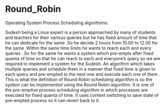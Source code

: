 # Round_Robin
Operating System Process Scheduling algorithims.

Sudesh being a Linux expert is a person approached by many of students and teachers for their various queries but he has fixed amount of time that he can dedicate for the same .So he decide 2 hours from 10.00  to 12.00 for the same .Within the same time limits he wants to reach each and every queries . So for the same he wants a system which pre-empts after fixed quanta of time so that he can reach to each and everyone’s query so we are required to implement a system for the Sudesh. An algorithm which takes multiple queries and schedule them in a manner that fixed time is given to each query and pre-empted to the next one and execute each one of them . This is what the definition of Round Robin scheduling algorithm is so the system  can be implemented using the Round Robin algorithm. It is one of the pre-emptive process scheduling algorithm in which processes are executed for fixed quanta of time. It uses context switching to save state of pre-empted process so it can revert back to it.
